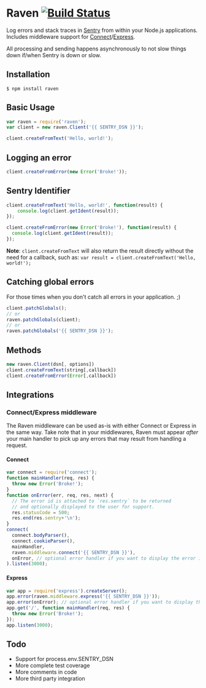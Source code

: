 # Raven [![Build Status](https://secure.travis-ci.org/mattrobenolt/raven-node.png?branch=master)](http://travis-ci.org/mattrobenolt/raven-node)
Log errors and stack traces in [Sentry](http://getsentry.com/) from within your Node.js applications. Includes middleware support for [Connect](http://www.senchalabs.org/connect/)/[Express](http://expressjs.com/).

All processing and sending happens asynchronously to not slow things down if/when Sentry is down or slow.

## Installation
```
$ npm install raven
```

## Basic Usage
```javascript
var raven = require('raven');
var client = new raven.Client('{{ SENTRY_DSN }}');

client.createFromText('Hello, world!');
```

## Logging an error
```javascript
client.createFromError(new Error('Broke!'));
```

## Sentry Identifier
```javascript
client.createFromText('Hello, world!', function(result) {
    console.log(client.getIdent(result));
});
```

```javascript
client.createFromError(new Error('Broke!'), function(result) {
  console.log(client.getIdent(result));
});
```

__Note__: `client.createFromText` will also return the result directly without the need for a callback, such as: `var result = client.createFromText('Hello, world!');`

## Catching global errors
For those times when you don't catch all errors in your application. ;)

```javascript
client.patchGlobals();
// or
raven.patchGlobals(client);
// or
raven.patchGlobals('{{ SENTRY_DSN }}');
```

## Methods
```javascript
new raven.Client(dsn[, options])
client.createFromText(string[,callback])
client.createFromError(Error[,callback])
```

## Integrations
### Connect/Express middleware
The Raven middleware can be used as-is with either Connect or Express in the same way. Take note that in your middlewares, Raven must appear _after_ your main handler to pick up any errors that may result from handling a request.

#### Connect
```javascript
var connect = require('connect');
function mainHandler(req, res) {
  throw new Error('Broke!');
}
function onError(err, req, res, next) {
  // The error id is attached to `res.sentry` to be returned
  // and optionally displayed to the user for support.
  res.statusCode = 500;
  res.end(res.sentry+'\n');
}
connect(
  connect.bodyParser(),
  connect.cookieParser(),
  mainHandler,
  raven.middleware.connect('{{ SENTRY_DSN }}'),
  onError, // optional error handler if you want to display the error id to a user
).listen(3000);
```

#### Express
```javascript
var app = require('express').createServer();
app.error(raven.middleware.express('{{ SENTRY_DSN }}'));
app.error(onError); // optional error handler if you want to display the error id to a user
app.get('/', function mainHandler(req, res) {
  throw new Error('Broke!');
});
app.listen(3000);
```

## Todo
 * Support for process.env.SENTRY_DSN
 * More complete test coverage
 * More comments in code
 * More third party integration
